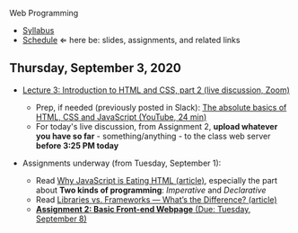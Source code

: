 Web Programming


- [Syllabus](syllabus.md)
- [Schedule](schedule.md)   &lArr; here be: slides, assignments, and related links

## Thursday, September 3, 2020

- [Lecture 3: Introduction to HTML and CSS, part 2 (live discussion, Zoom)](https://rochester.zoom.us/j/94256404116)
  - Prep, if needed (previously posted in Slack): [The absolute basics of HTML, CSS and JavaScript (YouTube, 24 min)](https://youtu.be/wrdR5Su_Stg)
  - For today's live discussion, from Assignment 2, **upload whatever you have so far** - something/anything - to the class web server **before 3:25 PM today**

- Assignments underway (from Tuesday, September 1): 
  - Read [Why JavaScript is Eating HTML (article)](https://css-tricks.com/why-javascript-is-eating-html/), especially the part about **Two kinds of programming**: *Imperative* and *Declarative*
  - Read [Libraries vs. Frameworks — What’s the Difference? (article)](https://medium.com/better-programming/libraries-vs-frameworks-whats-the-difference-5f28c53dcffe)
  - [**Assignment 2: Basic Front-end Webpage** (Due: Tuesday, September 8)](assignment02-basic-front-end-webpage/instructions.md) 


